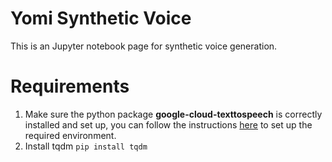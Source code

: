 # Yomi Synthetic Voice
This is an Jupyter notebook page for synthetic voice generation.  
# Requirements
1. Make sure the python package **google-cloud-texttospeech** is correctly installed and set up, you can follow the instructions [here](https://pypi.org/project/google-cloud-texttospeech/) to set up the required environment. 
2. Install tqdm  `pip install tqdm`
